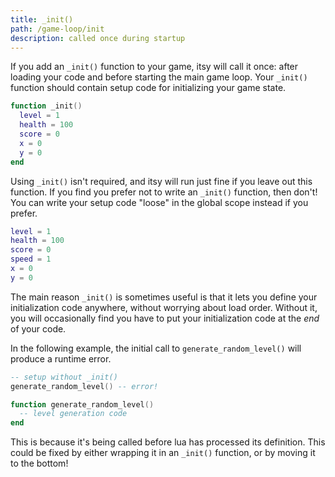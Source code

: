 ```yaml
---
title: _init()
path: /game-loop/init
description: called once during startup
---
```


If you add an `_init()` function to your game, itsy will call it once:
after loading your code and before starting the main game loop. Your `_init()`
function should contain setup code for initializing your game state.

```lua
function _init()
  level = 1
  health = 100
  score = 0
  x = 0
  y = 0
end
```

Using `_init()` isn't required, and itsy will run just fine if you leave out
this function. If you find you prefer not to write an `_init()` function,
then don't! You can write your setup code "loose" in the global scope instead
if you prefer.

```lua
level = 1
health = 100
score = 0
speed = 1
x = 0
y = 0
```

The main reason `_init()` is sometimes useful is that it lets you define your
initialization code anywhere, without worrying about load order. Without it, you
will occasionally find you have to put your initialization code at the _end_ of
your code.

In the following example, the initial call to `generate_random_level()` will
produce a runtime error.

```lua
-- setup without _init()
generate_random_level() -- error!

function generate_random_level()
  -- level generation code
end
```

This is because it's being called before lua has processed its definition.
This could be fixed by either wrapping it in an `_init()` function, or by
moving it to the bottom!

